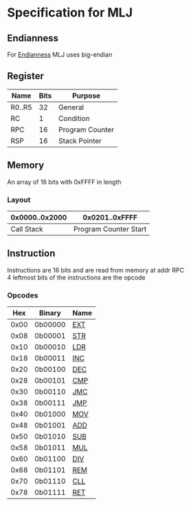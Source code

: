 # Specification for MLJ

## Endianness

For [Endianness](https://en.wikipedia.org/wiki/Endianness) MLJ uses big-endian

## Register

| Name   | Bits | Purpose         |
| ------ | ---- | --------------- |
| R0..R5 | 32   | General         |
| RC     | 1    | Condition       |
| RPC    | 16   | Program Counter |
| RSP    | 16   | Stack Pointer   |

## Memory

An array of 16 bits with 0xFFFF in length

### Layout

| 0x0000..0x2000 | 0x0201..0xFFFF        |
| -------------- | --------------------- |
| Call Stack     | Program Counter Start |

## Instruction

Instructions are 16 bits and are read from memory at addr RPC \
4 leftmost bits of the instructions are the opcode

### Opcodes

| Hex  | Binary  | Name                       |
| ---- | ------- | -------------------------- |
| 0x00 | 0b00000 | [EXT](instructions.md#EXT) |
| 0x08 | 0b00001 | [STR](instructions.md#STR) |
| 0x10 | 0b00010 | [LDR](instructions.md#LDR) |
| 0x18 | 0b00011 | [INC](instructions.md#INC) |
| 0x20 | 0b00100 | [DEC](instructions.md#DEC) |
| 0x28 | 0b00101 | [CMP](instructions.md#CMP) |
| 0x30 | 0b00110 | [JMC](instructions.md#JMC) |
| 0x38 | 0b00111 | [JMP](instructions.md#JMP) |
| 0x40 | 0b01000 | [MOV](instructions.md#MOV) |
| 0x48 | 0b01001 | [ADD](instructions.md#ADD) |
| 0x50 | 0b01010 | [SUB](instructions.md#SUB) |
| 0x58 | 0b01011 | [MUL](instructions.md#MUL) |
| 0x60 | 0b01100 | [DIV](instructions.md#DIV) |
| 0x68 | 0b01101 | [REM](instructions.md#REM) |
| 0x70 | 0b01110 | [CLL](instructions.md#CLL) |
| 0x78 | 0b01111 | [RET](instructions.md#RET) |
